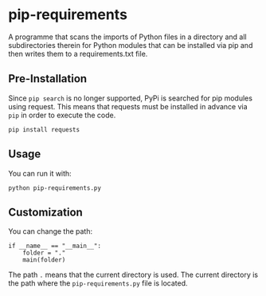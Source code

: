 # pip-requirements
A programme that scans the imports of Python files in a directory and all subdirectories therein for Python modules that can be installed via pip and then writes them to a requirements.txt file.

## Pre-Installation

Since `pip search` is no longer supported, PyPi is searched for pip modules using request. This means that requests must be installed in advance via `pip` in order to execute the code.

```
pip install requests
```

## Usage

You can run it with:

```
python pip-requirements.py
```

## Customization

You can change the path:

```
if __name__ == "__main__":
    folder = "."
    main(folder)
```

The path `.` means that the current directory is used. The current directory is the path where the `pip-requirements.py` file is located. 
